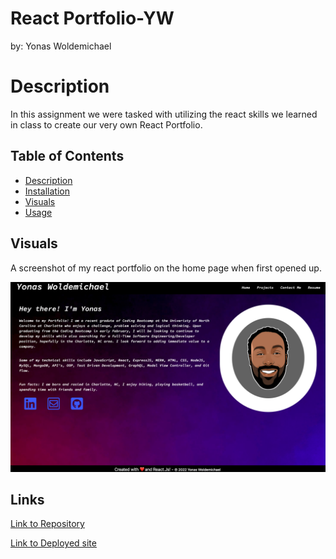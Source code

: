 # React Portfolio-YW
by: Yonas Woldemichael

# Description
In this assignment we were tasked with utilizing the react skills we learned in class to create our very own React Portfolio.


## Table of Contents
- [Description](#description)
- [Installation](#installation)
- [Visuals](#visuals)
- [Usage](#usage)




## Visuals
A screenshot of my react portfolio on the home page when first opened up.

!["Port Screenshot"](/src/images/ppss.png)



## Links

[Link to Repository](https://github.com/Ybyonas1/react-port-yw)

[Link to Deployed site](https://ybyonas1.github.io/react-port-yw/)
